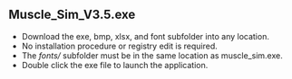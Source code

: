 ## Muscle_Sim_V3.5.exe

* Download the exe, bmp, xlsx, and font subfolder into any location.
* No installation procedure or registry edit is required.
* The *fonts/* subfolder must be in the same location as muscle_sim.exe.
* Double click the exe file to launch the application.
